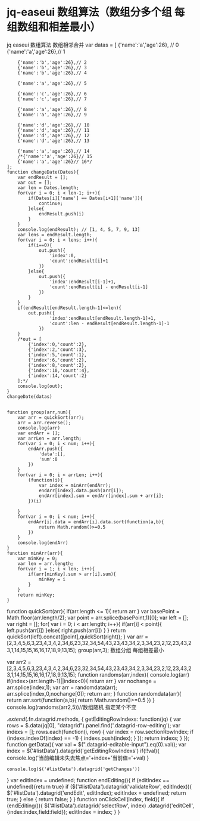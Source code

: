 # jq-easeui 数组算法（数组分多个组  每组数组和相差最小）
jq easeui 数组算法
数组相邻合并
var datas = [
		{'name':'a','age':26}, // 0
		{'name':'a','age':26},// 1

		{'name':'b','age':26},// 2
		{'name':'b','age':26},// 3
		{'name':'b','age':26},// 4

		{'name':'a','age':26},// 5

		{'name':'c','age':26},// 6
		{'name':'c','age':26},// 7

		{'name':'a','age':26},// 8
		{'name':'a','age':26},// 9

		{'name':'d','age':26},// 10
		{'name':'d','age':26},// 11
		{'name':'d','age':26},// 12
		{'name':'d','age':26},// 13

		{'name':'a','age':26},// 14
		/*{'name':'a','age':26}// 15
		{'name':'a','age':26}// 16*/
	];
	function changeDate(Dates){
		var endResult = [];
		var out = [];
		var len = Dates.length;
		for(var i = 0; i < len-1; i++){
			if(Dates[i]['name'] == Dates[i+1]['name']){
				continue;
			}else{
				endResult.push(i)
			}
		}
		console.log(endResult); // [1, 4, 5, 7, 9, 13]
		var lens = endResult.length;
		for(var i = 0; i < lens; i++){
			if(i==0){
				out.push({
					'index':0,
					'count':endResult[i]+1
				})
			}else{
				out.push({
					'index':endResult[i-1]+1,
					'count':endResult[i] - endResult[i-1]
				})
			}
		}
		if(endResult[endResult.length-1]<=len){
			out.push({
					'index':endResult[endResult.length-1]+1,
					'count':len - endResult[endResult.length-1]-1
				})
		}
		/*out = [
			{'index':0,'count':2},
			{'index':2,'count':3},
			{'index':5,'count':1},
			{'index':6,'count':2},
			{'index':8,'count':2},
			{'index':10,'count':4},
			{'index':14,'count':2}
		];*/
		console.log(out);
	}
	changeDate(datas)
	
	
	function group(arr,num){
		var arr = quickSort(arr);
		arr = arr.reverse();
		console.log(arr)
		var endArr = [];
		var arrLen = arr.length;
		for(var i = 0; i < num; i++){
			endArr.push({
				'data':[],
				'sum':0
			})
		}
		for(var i = 0; i < arrLen; i++){
			(function(i){
				var index = minArr(endArr);
				endArr[index].data.push(arr[i]);
				endArr[index].sum = endArr[index].sum + arr[i];
			})(i)
			
		}
		for(var i = 0; i < num; i++){
			endArr[i].data = endArr[i].data.sort(function(a,b){
				return Math.random()>=0.5
			})
		}
		console.log(endArr)
	}
	function minArr(arr){
		var minKey = 0;
		var len = arr.length;
		for(var i = 1; i < len; i++){
			if(arr[minKey].sum > arr[i].sum){
				minKey = i
			}
		}
		return minKey;
	}

function quickSort(arr){
	if(arr.length <= 1){
		return arr
	}
	var basePoint = Math.floor(arr.length/2);
	var point = arr.splice(basePoint,1)[0];
	var left = [];
	var right = [];
	for( var i = 0; i < arr.length; i++){
		if(arr[i] < point){
			left.push(arr[i])
		}else{
			right.push(arr[i])
		}
	}
	return quickSort(left).concat([point],quickSort(right));
}
var arr = [2,3,4,5,6,3,23,4,3,4,2,34,6,23,32,34,54,43,23,43,34,2,3,34,23,2,12,23,43,23,1,14,15,15,16,16,17,18,9,13,15];
group(arr,3);
数组分组 每组相差最小






var arr2 = [2,3,4,5,6,3,23,4,3,4,2,34,6,23,32,34,54,43,23,43,34,2,3,34,23,2,12,23,43,23,1,14,15,15,16,16,17,18,9,13,15];
function randoms(arr,index){
	console.log(arr)
	if(index>(arr.length-1)||index<0){
		return arr
	}
	var nochange = arr.splice(index,1);
	var arr = randomdata(arr);
	arr.splice(index,0,nochange[0]);
	return arr;
}
function randomdata(arr){
	return arr.sort(function(a,b){
		return Math.random()>=0.5
	})
}
 console.log(randoms(arr2,5))//数组随机   指定某个不变
 
 
 
 $.extend($.fn.datagrid.methods, {
    getEditingRowIndexs: function(jq) {
        var rows = $.data(jq[0], "datagrid").panel.find('.datagrid-row-editing');
        var indexs = [];
        rows.each(function(i, row) {
            var index = row.sectionRowIndex;
            if (indexs.indexOf(index) == -1) {
                indexs.push(index);
            }
        });
        return indexs;
    }
});
function getData(){
	 var val = $(".datagrid-editable-input").eq(0).val(); 
	 var index = $('#listData').datagrid('getEditingRowIndexs')
	 if(!!val){
		 console.log('当前编辑未失去焦点='+index+'当前值='+val)
	 }
	
	console.log($('#listData').datagrid('getChanges'))
}
var editIndex = undefined;
function endEditing(){
	if (editIndex == undefined){return true}
	if ($('#listData').datagrid('validateRow', editIndex)){
		$('#listData').datagrid('endEdit', editIndex);
		editIndex = undefined;
		return true;
	} else {
		return false;
	}
}
function onClickCell(index, field){
	if (endEditing()){
		$('#listData').datagrid('selectRow', index)
				.datagrid('editCell', {index:index,field:field});
		editIndex = index;
	}
}
